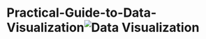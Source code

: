 # Practical-Guide-to-Data-Visualization![Data Visualization](https://user-images.githubusercontent.com/71575857/222186631-235beb62-8c9f-4a33-9cb5-3939ff3d43f3.png)
